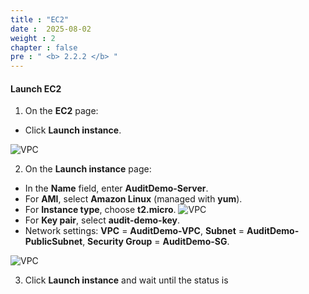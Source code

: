 ```yaml
---
title : "EC2"
date :  2025-08-02
weight : 2
chapter : false
pre : " <b> 2.2.2 </b> "
---
```


#### Launch EC2

1. On the **EC2** page:
  + Click **Launch instance**.

![VPC](/images/2.prerequisite/027.png)

2. On the **Launch instance** page:
  + In the **Name** field, enter **AuditDemo-Server**.
  + For **AMI**, select **Amazon Linux** (managed with **yum**).
  + For **Instance type**, choose **t2.micro**.
![VPC](/images/2.prerequisite/028.png)
  + For **Key pair**, select **audit-demo-key**.
  + Network settings: **VPC** = **AuditDemo-VPC**, **Subnet** = **AuditDemo-PublicSubnet**, **Security Group** = **AuditDemo-SG**.

![VPC](/images/2.prerequisite/029.png)

3. Click **Launch instance** and wait until the status is